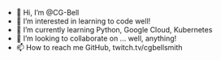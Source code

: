- 👋 Hi, I’m @CG-Bell
- 👀 I’m interested in learning to code well!
- 🌱 I’m currently learning Python, Google Cloud, Kubernetes
- 💞️ I’m looking to collaborate on ... well, anything!
- 📫 How to reach me GitHub, twitch.tv/cgbellsmith
